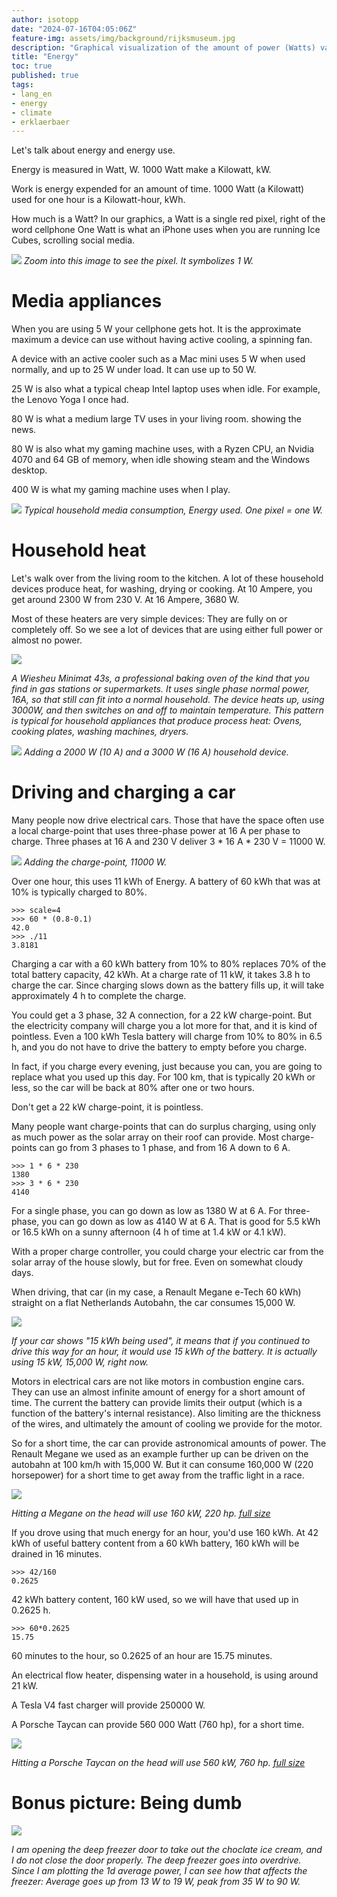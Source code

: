 ```yaml
---
author: isotopp
date: "2024-07-16T04:05:06Z"
feature-img: assets/img/background/rijksmuseum.jpg
description: "Graphical visualization of the amount of power (Watts) various things in a household consume, to provide a feeling for scale."
title: "Energy"
toc: true
published: true
tags:
- lang_en
- energy
- climate
- erklaerbaer
---
```


Let's talk about energy and energy use.

Energy is measured in Watt, W. 
1000 Watt make a Kilowatt, kW.

Work is energy expended for an amount of time.
1000 Watt (a Kilowatt) used for one hour is a Kilowatt-hour, kWh.

How much is a Watt?
In our graphics, a Watt is a single red pixel, right of the word cellphone
One Watt is what an iPhone uses when you are running Ice Cubes, scrolling social media.

![](/uploads/2024/07/energy-01.png)
*Zoom into this image to see the pixel. It symbolizes 1 W.*

# Media appliances

When you are using 5 W your cellphone gets hot.
It is the approximate maximum a device can use without having active cooling, a spinning fan.

A device with an active cooler such as a Mac mini uses 5 W when used normally, and up to 25 W under load.
It can use up to 50 W.

25 W is also what a typical cheap Intel laptop uses when idle.
For example, the Lenovo Yoga I once had.

80 W is what a medium large TV uses in your living room. showing the news.

80 W is also what my gaming machine uses, with a Ryzen CPU, an Nvidia 4070 and 64 GB of memory,
when idle showing steam and the Windows desktop.

400 W is what my gaming machine uses when I play.

![](/uploads/2024/07/energy-02.png)
*Typical household media consumption, Energy used. One pixel = one W.*

# Household heat

Let's walk over from the living room to the kitchen.
A lot of these household devices produce heat, for washing, drying or cooking.
At 10 Ampere, you get around 2300 W from 230 V. At 16 Ampere, 3680 W.

Most of these heaters are very simple devices: They are fully on or completely off.
So we see a lot of devices that are using either full power or almost no power.

![](/uploads/2024/07/energy-09.png)

*A Wiesheu Minimat 43s, a professional baking oven of the kind that you find in gas stations or supermarkets.
It uses single phase normal power, 16A, so that still can fit into a normal household. 
The device heats up, using 3000W, and then switches on and off to maintain temperature.
This pattern is typical for household appliances that produce process heat:
Ovens, cooking plates, washing machines, dryers.*

![](/uploads/2024/07/energy-03.png)
*Adding a 2000 W (10 A) and a 3000 W (16 A) household device.*

# Driving and charging a car

Many people now drive electrical cars.
Those that have the space often use a local charge-point that uses three-phase power at 16 A per phase to charge.
Three phases at 16 A and 230 V deliver 3 * 16 A * 230 V = 11000 W.

![](/uploads/2024/07/energy-04.png)
*Adding the charge-point, 11000 W.*

Over one hour, this uses 11 kWh of Energy.
A battery of 60 kWh that was at 10% is typically charged to 80%.

```console
>>> scale=4
>>> 60 * (0.8-0.1)
42.0
>>> ./11
3.8181
```

Charging a car with a 60 kWh battery from 10% to 80% replaces 70% of the total battery capacity, 42 kWh.
At a charge rate of 11 kW, it takes 3.8 h to charge the car.
Since charging slows down as the battery fills up, it will take approximately 4 h to complete the charge.

You could get a 3 phase, 32 A connection, for a 22 kW charge-point.
But the electricity company will charge you a lot more for that,
and it is kind of pointless.
Even a 100 kWh Tesla battery will charge from 10% to 80% in 6.5 h,
and you do not have to drive the battery to empty before you charge.

In fact, if you charge every evening, just because you can, you are going to replace what you used up this day.
For 100 km, that is typically 20 kWh or less, so the car will be back at 80% after one or two hours.

Don't get a 22 kW charge-point, it is pointless.

Many people want charge-points that can do surplus charging,
using only as much power as the solar array on their roof can provide.
Most charge-points can go from 3 phases to 1 phase, and from 16 A down to 6 A.

```console
>>> 1 * 6 * 230
1380
>>> 3 * 6 * 230
4140
```

For a single phase, you can go down as low as 1380 W at 6 A.
For three-phase, you can go down as low as 4140 W at 6 A.
That is good for 5.5 kWh or 16.5 kWh on a sunny afternoon (4 h of time at 1.4 kW or 4.1 kW).

With a proper charge controller, you could charge your electric car from the solar array of the house slowly,
but for free.
Even on somewhat cloudy days.

When driving, that car (in my case, a Renault Megane e-Tech 60 kWh) straight on a flat Netherlands Autobahn,
the car consumes 15,000 W.

![](/uploads/2024/07/energy-05.png)

*If your car shows "15 kWh being used",
it means that if you continued to drive this way for an hour, it would use 15 kWh of the battery.
It is actually using 15 kW, 15,000 W, right now.*

Motors in electrical cars are not like motors in combustion engine cars.
They can use an almost infinite amount of energy for a short amount of time.
The current the battery can provide limits their output 
(which is a function of the battery's internal resistance).
Also limiting are the thickness of the wires,
and ultimately the amount of cooling we provide for the motor.

So for a short time, the car can provide astronomical amounts of power.
The Renault Megane we used as an example further up can be
driven on the autobahn at 100 km/h with 15,000 W.
But it can consume 160,000 W (220 horsepower) for a short time to get away from the traffic light in a race.

[![](/uploads/2024/07/energy-06.png)](/uploads/2024/07/energy-06.png)

*Hitting a Megane on the head will use 160 kW, 220 hp. [full size](/uploads/2024/07/energy-06.png)*

If you drove using that much energy for an hour, you'd use 160 kWh.
At 42 kWh of useful battery content from a 60 kWh battery,
160 kWh will be drained in 16 minutes.

```console
>>> 42/160
0.2625
```
42 kWh battery content, 160 kW used, so we will have that used up in 0.2625 h.

```console
>>> 60*0.2625
15.75
```
60 minutes to the hour, so 0.2625 of an hour are 15.75 minutes.

An electrical flow heater, dispensing water in a household, is using around 21 kW.

A Tesla V4 fast charger will provide 250000 W.

A Porsche Taycan can provide 560 000 Watt (760 hp), for a short time.

[![](/uploads/2024/07/energy-07.png)](/uploads/2024/07/energy-07.png)

*Hitting a Porsche Taycan on the head will use 560 kW, 760 hp. [full size](/uploads/2024/07/energy-07.png)*

# Bonus picture: Being dumb

![](/uploads/2024/07/energy-08.png)

*I am opening the deep freezer door to take out the choclate ice cream, and I do not close the door properly.
The deep freezer goes into overdrive.
Since I am plotting the 1d average power, I can see how that affects the freezer:
Average goes up from 13 W to 19 W, peak from 35 W to 90 W.*
